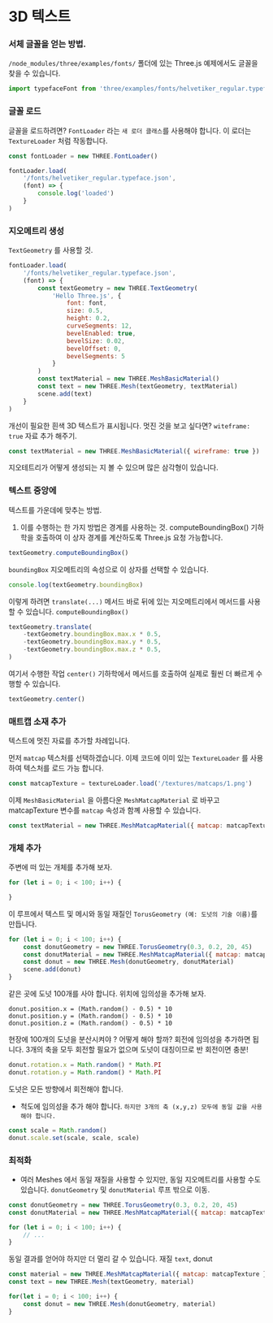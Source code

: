 <h1>3D 텍스트</h1>

### 서체 글꼴을 얻는 방법.

`/node_modules/three/examples/fonts/` 폴더에 있는 Three.js 예제에서도 글꼴을 찾을 수 있습니다.

``` javascript
import typefaceFont from 'three/examples/fonts/helvetiker_regular.typeface.json'
```




### 글꼴 로드

글꼴을 로드하려면? `FontLoader` 라는 `새 로더 클래스`를 사용해야 합니다.
이 로더는 `TextureLoader` 처럼 작동합니다.

``` javascript
const fontLoader = new THREE.FontLoader()

fontLoader.load(
    '/fonts/helvetiker_regular.typeface.json',
    (font) => {
        console.log('loaded')
    }
)
```




### 지오메트리 생성

`TextGeometry` 를 사용할 것.

``` javascript
fontLoader.load(
    '/fonts/helvetiker_regular.typeface.json',
    (font) => {
        const textGeometry = new THREE.TextGeometry(
            'Hello Three.js', {
                font: font,
                size: 0.5, 
                height: 0.2, 
                curveSegments: 12,
                bevelEnabled: true, 
                bevelSize: 0.02, 
                bevelOffset: 0, 
                bevelSegments: 5 
            }
        )
        const textMaterial = new THREE.MeshBasicMaterial()
        const text = new THREE.Mesh(textGeometry, textMaterial) 
        scene.add(text) 
    }
)
```




개선이 필요한 흰색 3D 텍스트가 표시됩니다.
멋진 것을 보고 싶다면? `witeframe: true` 자료 추가 해주기.

``` javascript
const textMaterial = new THREE.MeshBasicMaterial({ wireframe: true })
```
지오테트리가 어떻게 생성되는 지 볼 수 있으며 많은 삼각형이 있습니다.







### 텍스트 중앙에

텍스트를 가운데에 맞추는 방법. 

1. 이를 수행하는 한 가지 방법은 경계를 사용하는  것.
computeBoundingBox() 기하학을 호출하여 이 상자 경계를 계산하도록 Three.js 요청 가능합니다.

``` javascript
textGeometry.computeBoundingBox()
```

`boundingBox` 지오메트리의 속성으로 이 상자를 선택할 수 있습니다.

``` javascript
console.log(textGeometry.boundingBox)
```



이렇게 하려면 `translate(...)` 메서드 바로 뒤에 있는 지오메트리에서 메서드를 사용할 수 있습니다.
`computeBoundingBox()`

``` javascript
textGeometry.translate(
    -textGeometry.boundingBox.max.x * 0.5, 
    -textGeometry.boundingBox.max.y * 0.5, 
    -textGeometry.boundingBox.max.z * 0.5, 
)
```

여기서 수행한 작업 `center()` 기하학에서 메서드를 호출하여 실제로 훨씬 더 빠르게 수행할 수 있습니다.

``` javascript
textGeometry.center()
```






### 매트캡 소재 추가

텍스트에 멋진 자료를 추가할 차례입니다.

먼저 `matcap` 텍스처를 선택하겠습니다. 
이제 코드에 이미 있는 `TextureLoader` 를 사용하여 텍스처를 로드 가능 합니다.

``` javascript
const matcapTexture = textureLoader.load('/textures/matcaps/1.png')
```

이제 `MeshBasicMaterial` 을 아름다운 `MeshMatcapMaterial` 로 바꾸고 matcapTexture 변수를 `matcap` 속성과 함꼐 사용할 수 있습니다.

``` javascript
const textMaterial = new THREE.MeshMatcapMaterial({ matcap: matcapTexture })
```




### 개체 추가 

주변에 떠 있는 개체를 추가해 보자.

``` javascript
for (let i = 0; i < 100; i++) {

}
```


이 루프에서 텍스트 및 메시와 동일 재질인 `TorusGeometry (예: 도넛의 기술 이름)`를 만듭니다.

``` javascript
for (let i = 0; i < 100; i++) {
    const donutGeometry = new THREE.TorusGeometry(0.3, 0.2, 20, 45) 
    const donutMaterial = new THREE.MeshMatcapMaterial({ matcap: matcapTexture })
    const donut = new THREE.Mesh(donutGeometry, donutMaterial)
    scene.add(donut)
}
```

같은 곳에 도넛 100개를 사야 합니다.
위치에 임의성을 추가해 보자.

``` javascirpt
donut.position.x = (Math.random() - 0.5) * 10
donut.position.y = (Math.random() - 0.5) * 10
donut.position.z = (Math.random() - 0.5) * 10
```

현장에 100개의 도넛을 분산시켜야 ? 어떻게 해야 할까?
회전에 임의성을 추가하면 됩니다. 3개의 축을 모두 회전할 필요가 없으며 도넛이 대칭이므로 반 회전이면 충분! 

``` javascript
donut.rotation.x = Math.random() * Math.PI
donut.rotation.y = Math.random() * Math.PI 
```

도넛은 모든 방향에서 회전해야 합니다.

- 척도에 임의성을 추가 해야 합니다.
`하지만 3개의 축 (x,y,z) 모두에 동일 값을 사용해야 합니다.`

``` javascript
const scale = Math.random()
donut.scale.set(scale, scale, scale)
```





### 최적화

- 여러 Meshes 에서 동일 재질을 사용할 수 있지만, 동일 지오메트리를 사용할 수도 있습니다.
`donutGeometry` 및 `donutMaterial` 루프 밖으로 이동. 

``` javascript
const donutGeometry = new THREE.TorusGeometry(0.3, 0.2, 20, 45)
const donutMaterial = new THREE.MeshMatcapMaterial({ matcap: matcapTexture })

for (let i = 0; i < 100; i++) {
    // ...
}
```

동일 결과를 얻어야 하지만 더 멀리 갈 수 있습니다.
재질 `text`, donut 

``` javascript
const material = new THREE.MeshMatcapMaterial({ matcap: matcapTexture })
const text = new THREE.Mesh(textGeometry, material)

for(let i = 0; i < 100; i++) {
    const donut = new THREE.Mesh(donutGeometry, material)
}

```
